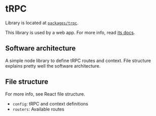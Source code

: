 # tRPC

Library is located at [`packages/trpc`](../../packages/trpc).

This library is used by a web app. For more info, read [its docs](./web.md).

## Software architecture

A simple node library to define tRPC routes and context. File structure explains pretty well the software architecture.

## File structure

For more info, see React file structure.

- `config`: tRPC and context definitions
- `routers`: Available routes
